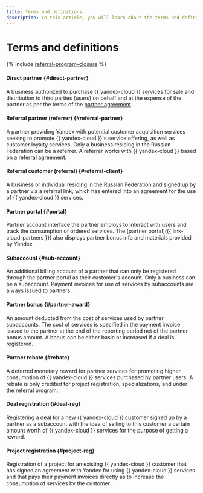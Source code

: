 ```yaml
---
title: Terms and definitions
description: In this article, you will learn about the terms and definitions of the {{ yandex-cloud }} partner program.
---
```


# Terms and definitions


{% include [referral-program-closure](../_includes/partner/referral-program-closure.md) %}

#### Direct partner {#direct-partner}

A business authorized to purchase {{ yandex-cloud }} services for sale and distribution to third parties (users) on behalf and at the expense of the partner as per the terms of the [partner agreement](https://yandex.ru/legal/cloud_partnership/?lang=ru).


#### Referral partner (referrer) {#referral-partner}

A partner providing Yandex with potential customer acquisition services seeking to promote {{ yandex-cloud }}'s service offering, as well as customer loyalty services. Only a business residing in the Russian Federation can be a referrer. A referrer works with {{ yandex-cloud }} based on a [referral agreement](https://yandex.ru/legal/cloud_referral/?lang=ru).

#### Referral customer (referral) {#referral-client}

A business or individual residing in the Russian Federation and signed up by a partner via a referral link, which has entered into an agreement for the use of {{ yandex-cloud }} services.


#### Partner portal {#portal}

Partner account interface the partner employs to interact with users and track the consumption of ordered services. The [partner portal]({{ link-cloud-partners }}) also displays partner bonus info and materials provided by Yandex.

#### Subaccount {#sub-account}

An additional billing account of a partner that can only be registered through the partner portal as their customer's account. Only a business can be a subaccount. Payment invoices for use of services by subaccounts are always issued to partners.

#### Partner bonus {#partner-award}

An amount deducted from the cost of services used by partner subaccounts. The cost of services is specified in the payment invoice issued to the partner at the end of the reporting period net of the partner bonus amount. A bonus can be either basic or increased if a deal is registered.

#### Partner rebate {#rebate}

A deferred monetary reward for partner services for promoting higher consumption of {{ yandex-cloud }} services purchased by partner users. A rebate is only credited for project registration, specializations, and under the referral program.

#### Deal registration {#deal-reg}

Registering a deal for a new {{ yandex-cloud }} customer signed up by a partner as a subaccount with the idea of selling to this customer a certain amount worth of {{ yandex-cloud }} services for the purpose of getting a reward.

#### Project registration {#project-reg}

Registration of a project for an existing {{ yandex-cloud }} customer that has signed an agreement with Yandex for using {{ yandex-cloud }} services and that pays their payment invoices directly as to increase the consumption of services by the customer.
